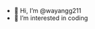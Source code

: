 - 👋 Hi, I’m @wayangg211
- 👀 I’m interested in coding

<!---
wayangg211/wayangg211 is a ✨ special ✨ repository because its `README.md` (this file) appears on your GitHub profile.
You can click the Preview link to take a look at your changes.
--->
